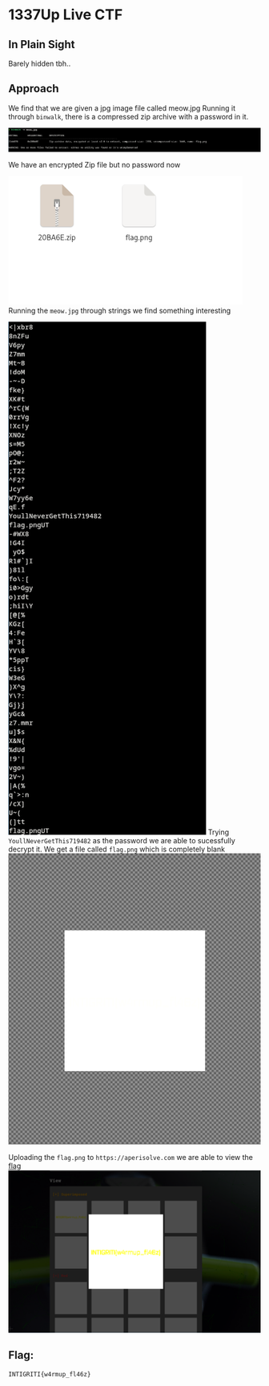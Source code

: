 # 1337Up Live CTF
## In Plain Sight
Barely hidden tbh..
## Approach
We find that we are given a jpg image file called meow.jpg
Running it through `binwalk`, there is a compressed zip archive with a password in it. 

![binwalk.png](binwalk.png)

We have an encrypted Zip file but no password now

![fm.png](fm.png)
Running the `meow.jpg` through strings we find something interesting 

![strings.png](strings.png)
Trying `YoullNeverGetThis719482`  as the password we are able to sucessfully decrypt it. 
We get a file called `flag.png` which is completely blank
![feh.png](feh.png)

Uploading the `flag.png` to `https://aperisolve.com` we are able to view the [flag](https://www.aperisolve.com/ed9edd995a595a8a6e359ec6719ede98)
![aperi.png](aperi.png)

## Flag: 
```
INTIGRITI{w4rmup_fl46z}
```

